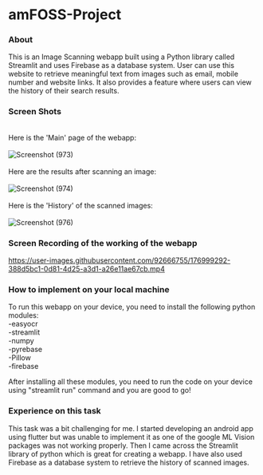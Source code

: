 # amFOSS-Project
### About
This is an Image Scanning webapp built using a Python library called Streamlit and uses Firebase as a database system. User can use this website to retrieve meaningful text from images such as email, mobile number and website links. It also provides a feature where users can view the history of their search results.

### Screen Shots
<br> Here is the 'Main' page of the webapp: </br>
<br>![Screenshot (973)](https://user-images.githubusercontent.com/92666755/176999058-687ec1d1-0768-4a5c-aa44-bb040996ec65.png) </br>
<br> Here are the results after scanning an image:</br>
<br>![Screenshot (974)](https://user-images.githubusercontent.com/92666755/176999060-ee06495d-c110-42f3-8db7-f8435cdebb08.png)</br>
<br> Here is the 'History' of the scanned images:</br>
<br>![Screenshot (976)](https://user-images.githubusercontent.com/92666755/176999066-26be7c94-f538-4d79-a195-f2ea143a8bc4.png)</br>

### Screen Recording of the working of the webapp
https://user-images.githubusercontent.com/92666755/176999292-388d5bc1-0d81-4d25-a3d1-a26e11ae67cb.mp4

### How to implement on your local machine
To run this webapp on your device, you need to install the following python modules:
   <br> -easyocr
   <br>-streamlit
   <br>-numpy
   <br>-pyrebase
   <br>-Pillow
   <br>-firebase
  
After installing all these modules, you need to run the code on your device using "streamlit run" command and you are good to go!

### Experience on this task
This task was a bit challenging for me. I started developing an android app using flutter but was unable to implement it as one of the google ML Vision packages was not working properly. Then I came across the Streamlit library of python which is great for creating a webapp. I have also used Firebase as a database system to retrieve the history of scanned images.
